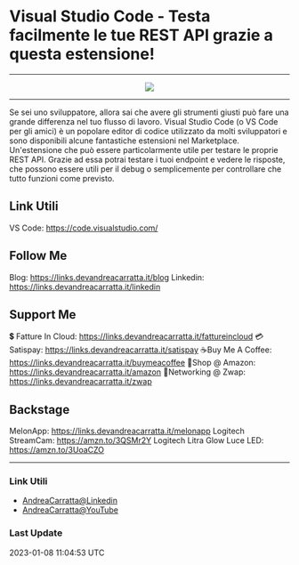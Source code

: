 # Visual Studio Code - Testa facilmente le tue REST API grazie a questa estensione!
 
<hr />
 
<div align="center">

<a href="https://www.youtube.com/v/9x9vpFHgQck?version=3" target="_blank" alt="Visual Studio Code - Testa facilmente le tue REST API grazie a questa estensione!">

<img src="https://img.youtube.com/vi/9x9vpFHgQck/0.jpg" />

</a>

</div>
 
<hr />
 
Se sei uno sviluppatore, allora sai che avere gli strumenti giusti può fare una grande differenza nel tuo flusso di lavoro. Visual Studio Code (o VS Code per gli amici) è un popolare editor di codice utilizzato da molti sviluppatori e sono disponibili alcune fantastiche estensioni nel Marketplace. Un'estensione che può essere particolarmente utile per testare le proprie REST API. Grazie ad essa potrai testare i tuoi endpoint e vedere le risposte, che possono essere utili per il debug o semplicemente per controllare che tutto funzioni come previsto.


## Link Utili
VS Code: https://code.visualstudio.com/

## Follow Me

Blog: https://links.devandreacarratta.it/blog 
Linkedin: https://links.devandreacarratta.it/linkedin

## Support Me 

💲 Fatture In Cloud: https://links.devandreacarratta.it/fattureincloud
💳Satispay: https://links.devandreacarratta.it/satispay
☕Buy Me A Coffee: https://links.devandreacarratta.it/buymeacoffee
🛒Shop @ Amazon: https://links.devandreacarratta.it/amazon
🤝Networking @ Zwap: https://links.devandreacarratta.it/zwap

## Backstage
MelonApp: https://links.devandreacarratta.it/melonapp
Logitech StreamCam: https://amzn.to/3QSMr2Y
Logitech Litra Glow Luce LED: https://amzn.to/3UoaCZO
 
<hr />
 
### Link Utili
- [AndreaCarratta@Linkedin](https://links.devandreacarratta.it/linkedin)
- [AndreaCarratta@YouTube](https://links.devandreacarratta.it/youtube)
### Last Update
2023-01-08 11:04:53 UTC
